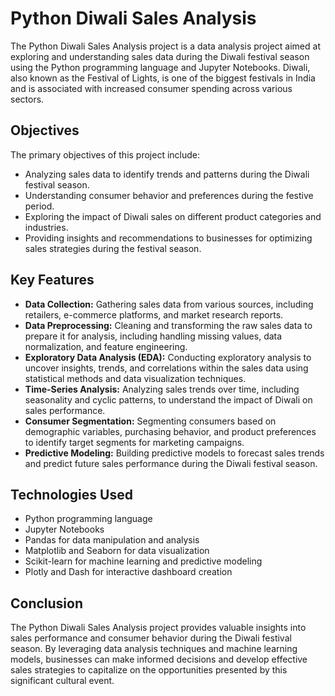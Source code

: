 # Python Diwali Sales Analysis

The Python Diwali Sales Analysis project is a data analysis project aimed at exploring and understanding sales data during the Diwali festival season using the Python programming language and Jupyter Notebooks. Diwali, also known as the Festival of Lights, is one of the biggest festivals in India and is associated with increased consumer spending across various sectors.

## Objectives

The primary objectives of this project include:

- Analyzing sales data to identify trends and patterns during the Diwali festival season.
- Understanding consumer behavior and preferences during the festive period.
- Exploring the impact of Diwali sales on different product categories and industries.
- Providing insights and recommendations to businesses for optimizing sales strategies during the festival season.

## Key Features

- **Data Collection:** Gathering sales data from various sources, including retailers, e-commerce platforms, and market research reports.
- **Data Preprocessing:** Cleaning and transforming the raw sales data to prepare it for analysis, including handling missing values, data normalization, and feature engineering.
- **Exploratory Data Analysis (EDA):** Conducting exploratory analysis to uncover insights, trends, and correlations within the sales data using statistical methods and data visualization techniques.
- **Time-Series Analysis:** Analyzing sales trends over time, including seasonality and cyclic patterns, to understand the impact of Diwali on sales performance.
- **Consumer Segmentation:** Segmenting consumers based on demographic variables, purchasing behavior, and product preferences to identify target segments for marketing campaigns.
- **Predictive Modeling:** Building predictive models to forecast sales trends and predict future sales performance during the Diwali festival season.

## Technologies Used

- Python programming language
- Jupyter Notebooks
- Pandas for data manipulation and analysis
- Matplotlib and Seaborn for data visualization
- Scikit-learn for machine learning and predictive modeling
- Plotly and Dash for interactive dashboard creation

## Conclusion

The Python Diwali Sales Analysis project provides valuable insights into sales performance and consumer behavior during the Diwali festival season. By leveraging data analysis techniques and machine learning models, businesses can make informed decisions and develop effective sales strategies to capitalize on the opportunities presented by this significant cultural event.
